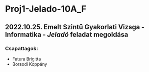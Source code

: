 # **Proj1-Jelado-10A_F**
## 2022.10.25. Emelt Szintű Gyakorlati Vizsga - Informatika - _Jeladó_ feladat megoldása

### Csapattagok:
- Fatura Brigitta
- Borsodi Koppány
